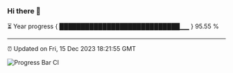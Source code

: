 ### Hi there 👋

⏳ Year progress { ████████████████████████████▁▁ } 95.55 %

---

⏰ Updated on Fri, 15 Dec 2023 18:21:55 GMT

![Progress Bar CI](https://github.com/ZhaoGui/ZhaoGui/workflows/Progress%20Bar%20CI/badge.svg)
